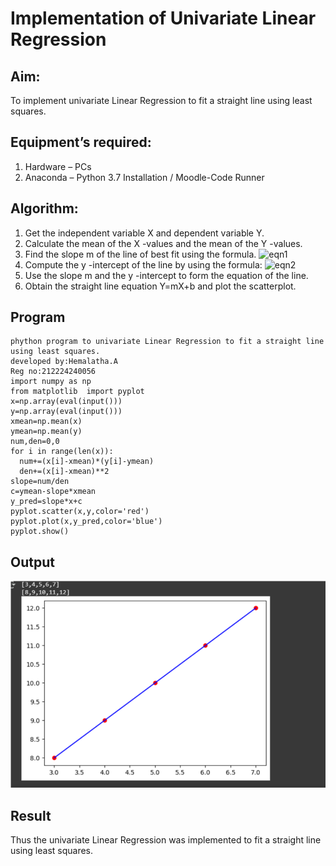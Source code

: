 # Implementation of Univariate Linear Regression
## Aim:
To implement univariate Linear Regression to fit a straight line using least squares.
## Equipment’s required:
1.	Hardware – PCs
2.	Anaconda – Python 3.7 Installation / Moodle-Code Runner
## Algorithm:
1.	Get the independent variable X and dependent variable Y.
2.	Calculate the mean of the X -values and the mean of the Y -values.
3.	Find the slope m of the line of best fit using the formula.
 ![eqn1](./eq1.jpg)
4.	Compute the y -intercept of the line by using the formula:
![eqn2](./eq2.jpg)  
5.	Use the slope m and the y -intercept to form the equation of the line.
6.	Obtain the straight line equation Y=mX+b and plot the scatterplot.
## Program
```
phython program to univariate Linear Regression to fit a straight line using least squares.
developed by:Hemalatha.A
Reg no:212224240056
import numpy as np
from matplotlib  import pyplot
x=np.array(eval(input()))
y=np.array(eval(input()))
xmean=np.mean(x)
ymean=np.mean(y)
num,den=0,0
for i in range(len(x)):
  num+=(x[i]-xmean)*(y[i]-ymean)
  den+=(x[i]-xmean)**2
slope=num/den
c=ymean-slope*xmean
y_pred=slope*x+c
pyplot.scatter(x,y,color='red')
pyplot.plot(x,y_pred,color='blue')
pyplot.show()
```
## Output
![alt text](<Screenshot 2025-05-24 111400.png>)

## Result
Thus the univariate Linear Regression was implemented to fit a straight line using least squares.
